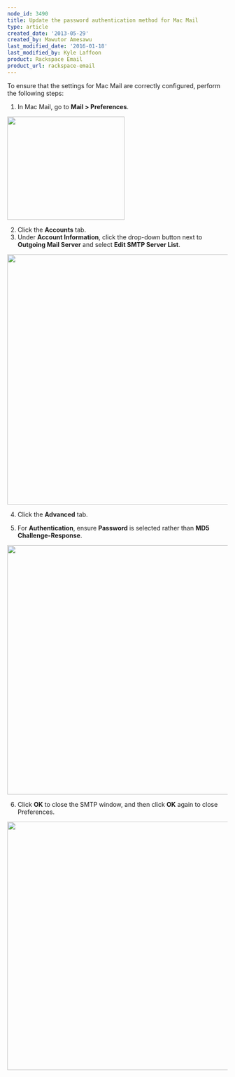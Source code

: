 ```yaml
---
node_id: 3490
title: Update the password authentication method for Mac Mail
type: article
created_date: '2013-05-29'
created_by: Mawutor Amesawu
last_modified_date: '2016-01-18'
last_modified_by: Kyle Laffoon
product: Rackspace Email
product_url: rackspace-email
---
```


To ensure that the settings for Mac Mail are correctly configured, perform the following steps:

1. In Mac Mail, go to **Mail &gt; Preferences**.

  <img src="https://8026b2e3760e2433679c-fffceaebb8c6ee053c935e8915a3fbe7.ssl.cf2.rackcdn.com/field/image/1_49.png" width="268" height="236" />

2. Click the **Accounts** tab.  
3. Under **Account Information**, click the drop-down button next to **Outgoing Mail Server** and select **Edit SMTP Server List**.

  <img src="https://8026b2e3760e2433679c-fffceaebb8c6ee053c935e8915a3fbe7.ssl.cf2.rackcdn.com/field/image/2_46.png" width="549" height="572" />

4. Click the **Advanced** tab.

5. For **Authentication**, ensure **Password** is selected rather than **MD5 Challenge-Response**.

  <img src="https://8026b2e3760e2433679c-fffceaebb8c6ee053c935e8915a3fbe7.ssl.cf2.rackcdn.com/field/image/3_44.png" width="551" height="570" />

6. Click **OK** to close the SMTP window, and then click **OK** again to close Preferences.

  <img src="https://8026b2e3760e2433679c-fffceaebb8c6ee053c935e8915a3fbe7.ssl.cf2.rackcdn.com/field/image/4_37.png" width="552" height="568" />
